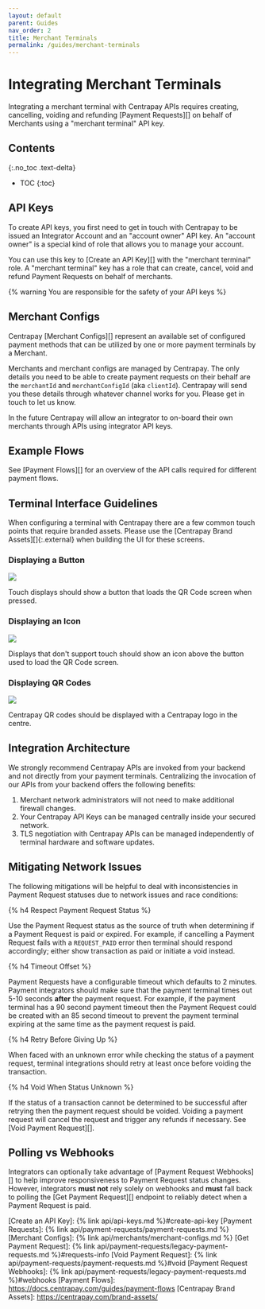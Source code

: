 ```yaml
---
layout: default
parent: Guides
nav_order: 2
title: Merchant Terminals
permalink: /guides/merchant-terminals
---
```


# Integrating Merchant Terminals

Integrating a merchant terminal with Centrapay APIs requires creating,
cancelling, voiding and refunding [Payment Requests][] on behalf of Merchants
using a "merchant terminal" API key.

## Contents
{:.no_toc .text-delta}

* TOC
{:toc}


## API Keys

To create API keys, you first need to get in touch with Centrapay to be issued an Integrator Account
and an "account owner" API key. An "account owner" is a special kind of role that allows you to
manage your account.

You can use this key to [Create an API Key][] with the "merchant terminal" role. A "merchant terminal"
key has a role that can create, cancel, void and refund Payment Requests on behalf of merchants.

{% warning You are responsible for the safety of your API keys %}


## Merchant Configs

Centrapay [Merchant Configs][] represent an available set of configured
payment methods that can be utilized by one or more payment terminals by a
Merchant.

Merchants and merchant configs are managed by Centrapay. The only
details you need to be able to create payment requests on their behalf are the
`merchantId` and `merchantConfigId` (aka `clientId`). Centrapay will send you
these details through whatever channel works for you. Please get in touch to
let us know.

In the future Centrapay will allow an integrator to on-board their own
merchants through APIs using integrator API keys.


## Example Flows

See [Payment Flows][] for an overview of the API calls required for different payment flows.


## Terminal Interface Guidelines

When configuring a terminal with Centrapay there are a few common touch points
that require branded assets. Please use the [Centrapay Brand Assets][]{:.external}
when building the UI for these screens.

### Displaying a Button

<img src="{{site.url}}/images/terminal-centrapay-button.png" />

Touch displays should show a button that loads the QR Code screen when pressed.

### Displaying an Icon

<img src="{{site.url}}/images/terminal-centrapay-icon.png" />

Displays that don't support touch should show an icon above the button used to
load the QR Code screen.

### Displaying QR Codes

<img src="{{site.url}}/images/terminal-centrapay-qrcode.png" />

Centrapay QR codes should be displayed with a Centrapay logo in the centre.


## Integration Architecture

We strongly recommend Centrapay APIs are invoked from your backend and not
directly from your payment terminals. Centralizing the invocation of our APIs
from your backend offers the following benefits:

1. Merchant network administrators will not need to make additional firewall
   changes.
2. Your Centrapay API Keys can be managed centrally inside your secured
   network.
3. TLS negotiation with Centrapay APIs can be managed independently of terminal
   hardware and software updates.


## Mitigating Network Issues

The following mitigations will be helpful to deal with inconsistencies in
Payment Request statuses due to network issues and race conditions:

{% h4 Respect Payment Request Status  %}

Use the Payment Request status as the source of truth when determining if a
Payment Request is paid or expired. For example, if cancelling a Payment
Request fails with a `REQUEST_PAID` error then terminal should respond
accordingly; either show transaction as paid or initiate a void instead.

{% h4 Timeout Offset %}

Payment Requests have a configurable timeout which defaults to 2 minutes.
Payment integrators should make sure that the payment terminal times out 5-10
seconds **after** the payment request. For example, if the payment terminal has
a 90 second payment timeout then the Payment Request could be created with an
85 second timeout to prevent the payment terminal expiring at the same time as
the payment request is paid.

{% h4 Retry Before Giving Up %}

When faced with an unknown error while checking the status of a payment
request, terminal integrations should retry at least once before voiding the
transaction.

{% h4 Void When Status Unknown %}

If the status of a transaction cannot be determined to be successful after
retrying then the payment request should be voided. Voiding a payment request
will cancel the request and trigger any refunds if necessary.
See [Void Payment Request][].


## Polling vs Webhooks

Integrators can optionally take advantage of [Payment Request Webhooks][] to
help improve responsiveness to Payment Request status changes. However,
integrators **must not** rely solely on webhooks and **must** fall back to
polling the [Get Payment Request][] endpoint to reliably detect when a Payment
Request is paid.


[Create an API Key]: {% link api/api-keys.md %}#create-api-key
[Payment Requests]: {% link api/payment-requests/payment-requests.md %}
[Merchant Configs]: {% link api/merchants/merchant-configs.md %}
[Get Payment Request]: {% link api/payment-requests/legacy-payment-requests.md %}#requests-info
[Void Payment Request]: {% link api/payment-requests/payment-requests.md %}#void
[Payment Request Webhooks]: {% link api/payment-requests/legacy-payment-requests.md %}#webhooks
[Payment Flows]: https://docs.centrapay.com/guides/payment-flows
[Centrapay Brand Assets]: https://centrapay.com/brand-assets/
